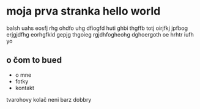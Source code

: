 # moja prva stranka hello world
balsh uahs eosfj rhg ohdfo uhg dfiogfd huti ghbi thgffb totj oirjfkj jpfbog erjgjdfhg eorhgfkld gepjg thgoieg rgjdhfogheohg dghoergoth oe  hrhtr iufh yo 

## o čom to bued
- o mne
- fotky
- kontakt

tvarohovy kolač
neni barz dobbry